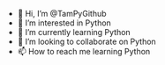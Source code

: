 - 👋 Hi, I’m @TamPyGithub
- 👀 I’m interested in Python
- 🌱 I’m currently learning Python
- 💞️ I’m looking to collaborate on Python
- 📫 How to reach me learning Python

<!---
TamPyGithub/TamPyGithub is a ✨ special ✨ repository because its `README.md` (this file) appears on your GitHub profile.
You can click the Preview link to take a look at your changes.
--->
